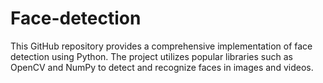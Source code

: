 # Face-detection
This GitHub repository provides a comprehensive implementation of face detection using Python. The project utilizes popular libraries such as OpenCV and NumPy to detect and recognize faces in images and videos.

